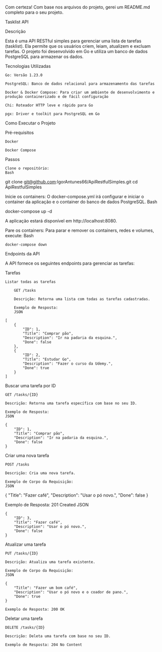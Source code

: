 Com certeza! Com base nos arquivos do projeto, gerei um README.md completo para o seu projeto.

Tasklist API

Descrição

Esta é uma API RESTful simples para gerenciar uma lista de tarefas (tasklist). Ela permite que os usuários criem, leiam, atualizem e excluam tarefas. O projeto foi desenvolvido em Go e utiliza um banco de dados PostgreSQL para armazenar os dados.

Tecnologias Utilizadas

    Go: Versão 1.23.0

    PostgreSQL: Banco de dados relacional para armazenamento das tarefas

    Docker & Docker Compose: Para criar um ambiente de desenvolvimento e produção containerizado e de fácil configuração

    Chi: Roteador HTTP leve e rápido para Go

    pgx: Driver e toolkit para PostgreSQL em Go

Como Executar o Projeto

Pré-requisitos

    Docker

    Docker Compose

Passos

    Clone o repositório:
    Bash

git clone git@github.com:IgorAntunes66/ApiRestfulSimples.git
cd ApiRestfulSimples

Inicie os containers:
O docker-compose.yml irá configurar e iniciar o container da aplicação e o container do banco de dados PostgreSQL.
Bash

docker-compose up -d

A aplicação estará disponível em http://localhost:8080.

Pare os containers:
Para parar e remover os containers, redes e volumes, execute:
Bash

    docker-compose down

Endpoints da API

A API fornece os seguintes endpoints para gerenciar as tarefas:

Tarefas

    Listar todas as tarefas

        GET /tasks

        Descrição: Retorna uma lista com todas as tarefas cadastradas.

        Exemplo de Resposta:
        JSON

    [
        {
            "ID": 1,
            "Title": "Comprar pão",
            "Description": "Ir na padaria da esquina.",
            "Done": false
        },
        {
            "ID": 2,
            "Title": "Estudar Go",
            "Description": "Fazer o curso da Udemy.",
            "Done": true
        }
    ]

Buscar uma tarefa por ID

    GET /tasks/{ID}

    Descrição: Retorna uma tarefa específica com base no seu ID.

    Exemplo de Resposta:
    JSON

    {
        "ID": 1,
        "Title": "Comprar pão",
        "Description": "Ir na padaria da esquina.",
        "Done": false
    }

Criar uma nova tarefa

    POST /tasks

    Descrição: Cria uma nova tarefa.

    Exemplo de Corpo da Requisição:
    JSON

{
    "Title": "Fazer café",
    "Description": "Usar o pó novo.",
    "Done": false
}

Exemplo de Resposta: 201 Created
JSON

    {
        "ID": 3,
        "Title": "Fazer café",
        "Description": "Usar o pó novo.",
        "Done": false
    }

Atualizar uma tarefa

    PUT /tasks/{ID}

    Descrição: Atualiza uma tarefa existente.

    Exemplo de Corpo da Requisição:
    JSON

    {
        "Title": "Fazer um bom café",
        "Description": "Usar o pó novo e o coador de pano.",
        "Done": true
    }

    Exemplo de Resposta: 200 OK

Deletar uma tarefa

    DELETE /tasks/{ID}

    Descrição: Deleta uma tarefa com base no seu ID.

    Exemplo de Resposta: 204 No Content